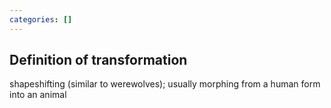 ```yaml
---
categories: []
---
```


## Definition of transformation

shapeshifting (similar to werewolves); usually morphing from a human form into an animal

